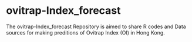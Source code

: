 # ovitrap-Index_forecast
The ovitrap-Index_forecast Repository is aimed to share R codes and Data sources for making preditions of Ovitrap Index (OI) in Hong Kong.
